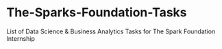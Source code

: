 # The-Sparks-Foundation-Tasks
List of Data Science &amp; Business Analytics Tasks for The Spark Foundation Internship
